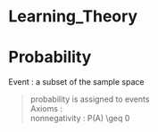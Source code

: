 Learning_Theory
======================
# Probability
Event : a subset of the sample space
> probability is assigned to events   
Axioms :   
> nonnegativity : P(A) \geq 0
